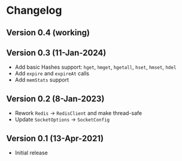 # Changelog

## Version 0.4 (working)

## Version 0.3 (11-Jan-2024)
* Add basic Hashes support: `hget`, `hmget`, `hgetall`, `hset`, `hmset`, `hdel`
* Add `expire` and `expireAt` calls
* Add `memStats` support

## Version 0.2 (8-Jan-2023)
* Rework `Redis` -> `RedisClient` and make thread-safe
* Update `SocketOptions` -> `SocketConfig`

## Version 0.1 (13-Apr-2021)
* Initial release